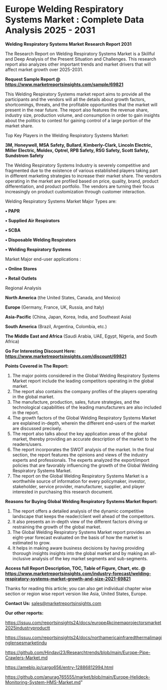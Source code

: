 # Europe Welding Respiratory Systems Market : Complete Data Analysis 2025 - 2031

<strong>Welding Respiratory Systems Market Research Report 2031</strong>

The Research Report on Welding Respiratory Systems Market is a Skillful and Deep Analysis of the Present Situation and Challenges. This research report also analyzes other important trends and market drivers that will affect market growth over 2025-2031.

<strong>Request Sample Report @ <a href=https://www.marketreportsinsights.com/sample/69821>https://www.marketreportsinsights.com/sample/69821</a></strong>

This Welding Respiratory Systems market report aims to provide all the participants and the vendors will all the details about growth factors, shortcomings, threats, and the profitable opportunities that the market will present in the near future. The report also features the revenue share, industry size, production volume, and consumption in order to gain insights about the politics to contest for gaining control of a large portion of the market share.

Top Key Players in the Welding Respiratory Systems Market:

<strong>3M, Honeywell, MSA Safety, Bullard, Kimberly-Clark, Lincoln Electric, Miller Electric, Moldex, Optrel, RPB Safety, RSG Safety, Scott Safety, Sundstrom Safety</strong>

The Welding Respiratory Systems Industry is severely competitive and fragmented due to the existence of various established players taking part in different marketing strategies to increase their market share. The vendors operating in the market are profiled based on price, quality, brand, product differentiation, and product portfolio. The vendors are turning their focus increasingly on product customization through customer interaction.

Welding Respiratory Systems Market Major Types are:

<strong>• PAPR

• Supplied Air Respirators

• SCBA

• Disposable Welding Respirators

• Welding Respiratory Systems</strong>

Market Major end-user applications :

<strong>• Online Stores

• Retail Outlets</strong>

Regional Analysis

</u><strong><b>North America</b></strong> (the United States, Canada, and Mexico)

<strong><b>Europe </b></strong>(Germany, France, UK, Russia, and Italy)

<strong><b>Asia-Pacific</b></strong> (China, Japan, Korea, India, and Southeast Asia)

<strong><b>South America</b></strong> (Brazil, Argentina, Colombia, etc.)

<strong><b>The Middle East and Africa</b></strong> (Saudi Arabia, UAE, Egypt, Nigeria, and South Africa)

<strong>Go For Interesting Discount Here: <a href=https://www.marketreportsinsights.com/discount/69821>https://www.marketreportsinsights.com/discount/69821</a></strong>

<strong>Points Covered in The Report:</strong>
<ol>
  <li>The major points considered in the Global Welding Respiratory Systems Market report include the leading competitors operating in the global market.</li>
  <li>The report also contains the company profiles of the players operating in the global market.</li>
  <li>The manufacture, production, sales, future strategies, and the technological capabilities of the leading manufacturers are also included in the report.</li>
  <li>The growth factors of the Global Welding Respiratory Systems Market are explained in-depth, wherein the different end-users of the market are discussed precisely.</li>
  <li>The report also talks about the key application areas of the global market, thereby providing an accurate description of the market to the readers/users.</li>
  <li>The report incorporates the SWOT analysis of the market. In the final section, the report features the opinions and views of the industry experts and professionals. The experts analyzed the export/import policies that are favorably influencing the growth of the Global Welding Respiratory Systems Market.</li>
  <li>The report on the Global Welding Respiratory Systems Market is a worthwhile source of information for every policymaker, investor, stakeholder, service provider, manufacturer, supplier, and player interested in purchasing this research document.</li>
</ol>
<strong>Reasons for Buying Global Welding Respiratory Systems Market Report:</strong>

<ol>
  <li>The report offers a detailed analysis of the dynamic competitive landscape that keeps the reader/client well ahead of the competitors.</li>
  <li>It also presents an in-depth view of the different factors driving or restraining the growth of the global market.</li>
  <li>The Global Welding Respiratory Systems Market report provides an eight-year forecast evaluated on the basis of how the market is estimated to grow.</li>
  <li>It helps in making aware business decisions by having providing thorough insights insights into the global market and by making an all-inclusive analysis of the key market segments and sub-segments.</li>
</ol>
<strong>Access full Report Description, TOC, Table of Figure, Chart, etc. @ <a href=https://www.marketreportsinsights.com/industry-forecast/welding-respiratory-systems-market-growth-and-size-2021-69821>https://www.marketreportsinsights.com/industry-forecast/welding-respiratory-systems-market-growth-and-size-2021-69821</a></strong>


Thanks for reading this article; you can also get individual chapter wise section or region wise report version like Asia, United States, Europe.

<strong>Contact Us:</strong>
sales@marketreportsinsights.com

<strong>Our other reports:</strong>

<a href=https://issuu.com/reportsinsights24/docs/europe4kcinemaprojectorsmarket2025industryproductt>https://issuu.com/reportsinsights24/docs/europe4kcinemaprojectorsmarket2025industryproductt</a>

<a href=https://issuu.com/reportsinsights24/docs/northamericainfraredthermalimaginglensesmarketindu>https://issuu.com/reportsinsights24/docs/northamericainfraredthermalimaginglensesmarketindu</a>

<a href=https://github.com/Hindavi23/Researchtrends/blob/main/Europe-Pipe-Crawlers-Market.md>https://github.com/Hindavi23/Researchtrends/blob/main/Europe-Pipe-Crawlers-Market.md</a>

<a href=https://ameblo.jp/cargo656/entry-12886812994.html>https://ameblo.jp/cargo656/entry-12886812994.html</a>

<a href=https://github.com/anurag765555/market/blob/main/Europe-Helideck-Monitoring-System-HMS-Market.md>https://github.com/anurag765555/market/blob/main/Europe-Helideck-Monitoring-System-HMS-Market.md</a>"
